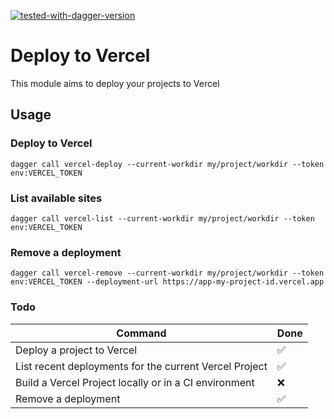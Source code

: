[![tested-with-dagger-version](https://img.shields.io/badge/Tested%20with%20dagger-0.9.9-success?style=for-the-badge)](https://github.com/dagger/dagger/releases/tag/v0.9.9)

# Deploy to Vercel

This module aims to deploy your projects to Vercel

## Usage

### Deploy to Vercel

```shell
dagger call vercel-deploy --current-workdir my/project/workdir --token env:VERCEL_TOKEN
```

### List available sites

```shell
dagger call vercel-list --current-workdir my/project/workdir --token env:VERCEL_TOKEN
```

### Remove a deployment

```shell
dagger call vercel-remove --current-workdir my/project/workdir --token env:VERCEL_TOKEN --deployment-url https://app-my-project-id.vercel.app

```

### Todo
| Command                | Done |
|------------------------|------|
| Deploy a project to Vercel  | ✅    |
| List recent deployments for the current Vercel Project | ✅    |
| Build a Vercel Project locally or in a CI environment       | ❌    |
| Remove a deployment       | ✅    |
